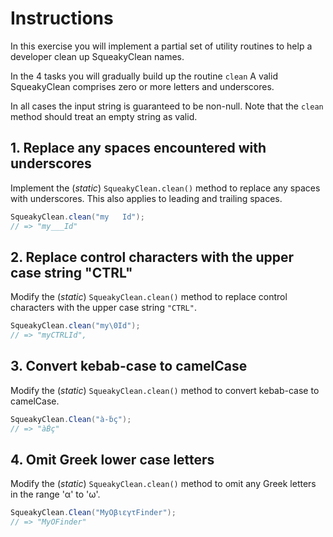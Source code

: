 # Instructions

In this exercise you will implement a partial set of utility routines to help a developer
clean up SqueakyClean names.

In the 4 tasks you will gradually build up the routine `clean` A valid SqueakyClean comprises
zero or more letters and underscores.

In all cases the input string is guaranteed to be non-null. Note that the `clean` method should treat an empty string as valid.

## 1. Replace any spaces encountered with underscores

Implement the (_static_) `SqueakyClean.clean()` method to replace any spaces with underscores. This also applies to leading and trailing spaces.

```java
SqueakyClean.clean("my   Id");
// => "my___Id"
```

## 2. Replace control characters with the upper case string "CTRL"

Modify the (_static_) `SqueakyClean.clean()` method to replace control characters with the upper case string `"CTRL"`.

```java
SqueakyClean.clean("my\0Id");
// => "myCTRLId",
```

## 3. Convert kebab-case to camelCase

Modify the (_static_) `SqueakyClean.clean()` method to convert kebab-case to camelCase.

```java
SqueakyClean.Clean("à-ḃç");
// => "àḂç"
```

## 4. Omit Greek lower case letters

Modify the (_static_) `SqueakyClean.clean()` method to omit any Greek letters in the range 'α' to 'ω'.

```java
SqueakyClean.Clean("MyΟβιεγτFinder");
// => "MyΟFinder"
```
